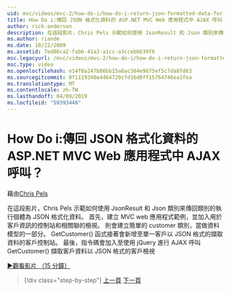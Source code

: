 ```yaml
---
uid: mvc/videos/mvc-2/how-do-i/how-do-i-return-json-formatted-data-for-an-ajax-call-in-an-aspnet-mvc-web-application
title: How Do i:傳回 JSON 格式化資料的 ASP.NET MVC Web 應用程式中 AJAX 呼叫？ | Microsoft Docs
author: rick-anderson
description: 在這段影片，Chris Pels 示範如何使用 JsonResult 和 Json 類別來傳回類別的執行個體為 JSON 格式化資料。 首先，範例 MVC web 應用程式...
ms.author: riande
ms.date: 10/22/2009
ms.assetid: 7ed06ca2-fab6-41a3-a1cc-a3ccebb639f6
msc.legacyurl: /mvc/videos/mvc-2/how-do-i/how-do-i-return-json-formatted-data-for-an-ajax-call-in-an-aspnet-mvc-web-application
msc.type: video
ms.openlocfilehash: e14f0a247b86bb15a6ac304e9675ef5c7da8fd63
ms.sourcegitcommit: 0f1119340e4464720cfd16d0ff15764746ea1fea
ms.translationtype: MT
ms.contentlocale: zh-TW
ms.lasthandoff: 04/09/2019
ms.locfileid: "59393440"
---
```

# <a name="how-do-i-return-json-formatted-data-for-an-ajax-call-in-an-aspnet-mvc-web-application"></a>How Do i:傳回 JSON 格式化資料的 ASP.NET MVC Web 應用程式中 AJAX 呼叫？

藉由[Chris Pels](https://twitter.com/chrispels)

在這段影片，Chris Pels 示範如何使用 JsonResult 和 Json 類別來傳回類別的執行個體為 JSON 格式化資料。 首先，建立 MVC web 應用程式範例，並加入用於客戶資訊的控制站和相關聯的檢視。 則會建立簡單的 customer 類別，當做資料模型的一部分。 GetCustomer() 函式接著會新增至單一客戶以 JSON 格式的擷取資料的客戶控制站。 最後，指令碼會加入至使用 jQuery 進行 AJAX 呼叫 GetCustomer() 擷取客戶資料以 JSON 格式的客戶檢視

[&#9654;觀看影片 （15 分鐘）](https://channel9.msdn.com/Blogs/ASP-NET-Site-Videos/how-do-i-return-json-formatted-data-for-an-ajax-call-in-an-aspnet-mvc-web-application)

> [!div class="step-by-step"]
> [上一頁](aspnet-mvc-how-10-minute-technical-video-for-developers.md)
> [下一頁](how-do-i-work-with-data-in-aspnet-mvc-partial-views.md)
